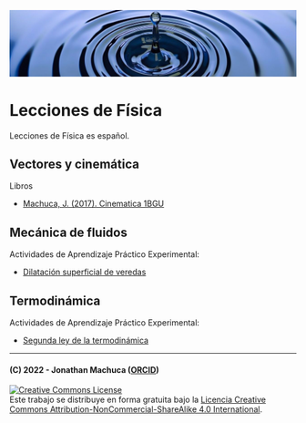 ![Banner](materiales/water_banner-m.jpg)

# Lecciones de Física

Lecciones de Física es español.

## Vectores y cinemática

Libros

- [Machuca, J. (2017). Cinematica 1BGU](https://github.com/jamydx/Physics-lectures/blob/main/Cinematica/Machuca_J_2017_Cinematica_1BGU.pdf)

## Mecánica de fluidos

Actividades de Aprendizaje Práctico Experimental:

- [Dilatación superficial de veredas](https://github.com/jamydx/Physics-lectures/blob/main/Mecanica_fluidos/APE_U2_Dilatacion_superficial-rev1.pdf)

## Termodinámica

Actividades de Aprendizaje Práctico Experimental:

- [Segunda ley de la termodinámica](https://github.com/jamydx/Physics-lectures/blob/main/Termodinamica/APE3_U3_2a_ley_termodinamica.pdf)


-----
#### (C) 2022 - Jonathan Machuca ([ORCID](https://orcid.org/0000-0002-3632-9348))

<a rel="license" href="http://creativecommons.org/licenses/by-nc-sa/4.0/"><img alt="Creative Commons License" style="border-width:0" src="https://i.creativecommons.org/l/by-nc-sa/4.0/88x31.png" /></a><br />Este trabajo se distribuye en forma gratuita bajo la <a rel="license" href="http://creativecommons.org/licenses/by-nc-sa/4.0/">Licencia Creative Commons Attribution-NonCommercial-ShareAlike 4.0 International</a>.
